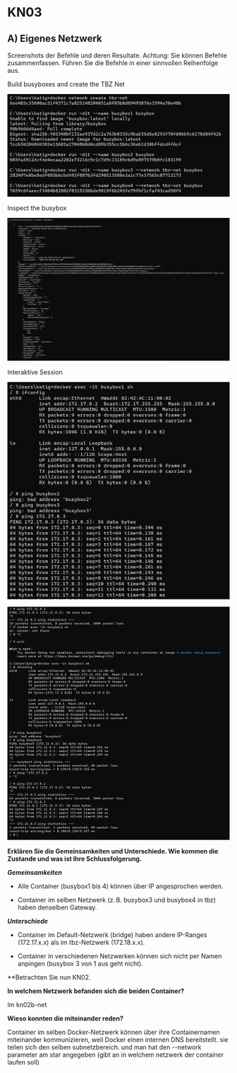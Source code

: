# KN03

## A) Eigenes Netzwerk

Screenshots der Befehle und deren Resultate. Achtung: Sie können Befehle zusammenfassen. Führen Sie die Befehle in einer sinnvollen Reihenfolge aus.

Build busyboxes and create the TBZ Net

![screenshot](createbusybox.png)

Inspect the busybox

![screenshot](inspectbusybox.png)

Interaktive Session

![screenshot](ping1.png)

![screenshot](ping2.png)

**Erklären Sie die Gemeinsamkeiten und Unterschiede. Wie kommen die Zustande und was ist Ihre Schlussfolgerung.**

***Gemeinsamkeiten***

- Alle Container (busybox1 bis 4) können über IP angesprochen werden.

- Container im selben Netzwerk (z. B. busybox3 und busybox4 in tbz) haben denselben Gateway.

***Unterschiede***

- Container im Default-Netzwerk (bridge) haben andere IP-Ranges (172.17.x.x) als im tbz-Netzwerk (172.18.x.x).

- Container in verschiedenen Netzwerken können sich nicht per Namen anpingen (busybox 3 von 1 aus geht nicht).

**Betrachten Sie nun KN02.

**In welchem Netzwerk befanden sich die beiden Container?**

Im kn02b-net

**Wieso konnten die miteinander reden?**

Container im selben Docker-Netzwerk können über ihre Containernamen miteinander kommunizieren, weil Docker einen internen DNS bereitstellt. sie teilen sich den selben subnetzbereich. und man hat den --network parameter am star angegeben (gibt an in welchem netzwerk der container laufen soll)
